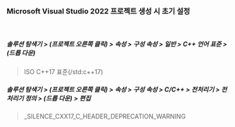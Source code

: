 ### Microsoft Visual Studio 2022 프로젝트 생성 시 초기 설정  
<br>

##### 솔루션 탐색기 > (프로젝트 오른쪽 클릭) > 속성 > 구성 속성 > 일반 > C++ 언어 표준 > (드롭 다운)  
> ISO C++17 표준(/std:c++17)  

##### 솔루션 탐색기 > (프로젝트 오른쪽 클릭) > 속성 > 구성 속성 > C/C++ > 전처리기 > 전처리기 정의 > (드롭 다운) > 편집  
> _SILENCE_CXX17_C_HEADER_DEPRECATION_WARNING   
